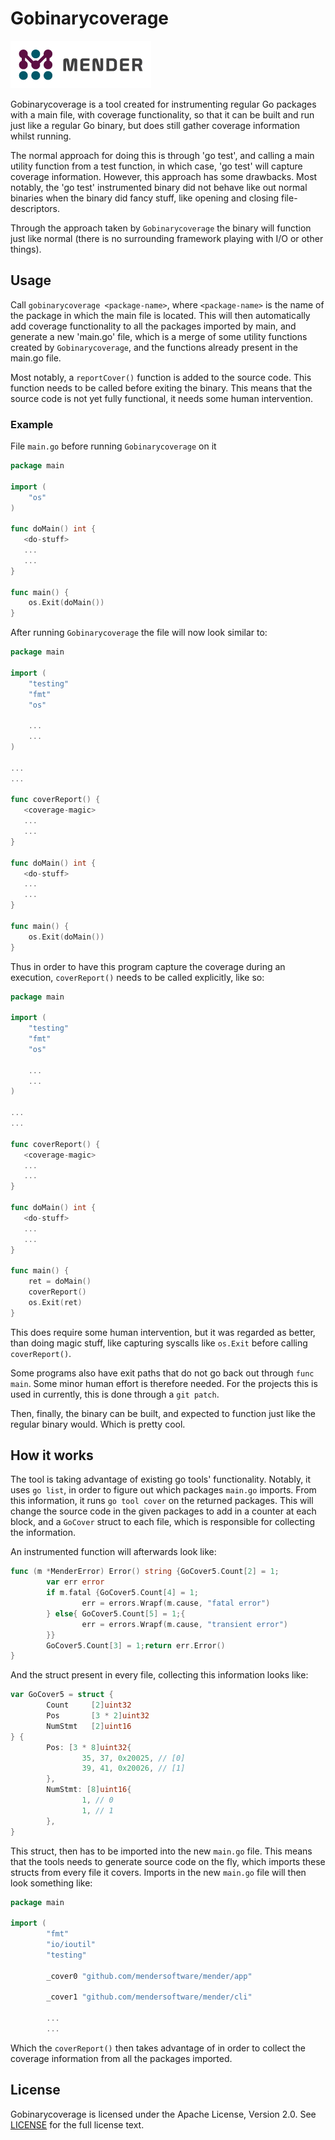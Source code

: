 Gobinarycoverage
==============================================

![Mender logo](resources/images/mender_logo.png)

Gobinarycoverage is a tool created for instrumenting regular Go packages with a
main file, with coverage functionality, so that it can be built and run just
like a regular Go binary, but does still gather coverage information whilst
running.

The normal approach for doing this is through 'go test', and calling a main
utility function from a test function, in which case, 'go test' will capture
coverage information. However, this approach has some drawbacks. Most notably,
the 'go test' instrumented binary did not behave like out normal binaries when
the binary did fancy stuff, like opening and closing file-descriptors.

Through the approach taken by `Gobinarycoverage` the binary will function just
like normal (there is no surrounding framework playing with I/O or other
things).


## Usage

Call `gobinarycoverage <package-name>`, where `<package-name>` is the name of
the package in which the main file is located. This will then automatically add
coverage functionality to all the packages imported by main, and generate a new
'main.go' file, which is a merge of some utility functions created by
`Gobinarycoverage`, and the functions already present in the main.go file.

Most notably, a `reportCover()` function is added to the source code. This
function needs to be called before exiting the binary. This means that the
source code is not yet fully functional, it needs some human intervention.

### Example

File `main.go` before running `Gobinarycoverage` on it
```go
package main

import (
    "os"
)

func doMain() int {
   <do-stuff>
   ...
   ...
}

func main() {
    os.Exit(doMain())
}
```

After running `Gobinarycoverage` the file will now look similar to:
```go
package main

import (
    "testing"
    "fmt"
    "os"
    
    ...
    ...
)

...
...

func coverReport() {
   <coverage-magic>
   ...
   ...
}

func doMain() int {
   <do-stuff>
   ...
   ...
}

func main() {
    os.Exit(doMain())
}

```

Thus in order to have this program capture the coverage during an execution,
`coverReport()` needs to be called explicitly, like so:

```go
package main

import (
    "testing"
    "fmt"
    "os"
    
    ...
    ...
)

...
...

func coverReport() {
   <coverage-magic>
   ...
   ...
}

func doMain() int {
   <do-stuff>
   ...
   ...
}

func main() {
    ret = doMain()
    coverReport()
    os.Exit(ret)
}

```

This does require some human intervention, but it was regarded as better, than
doing magic stuff, like capturing syscalls like `os.Exit` before calling
`coverReport()`.

Some programs also have exit paths that do not go back out through `func main`.
Some minor human effort is therefore needed. For the projects this is used in
currently, this is done through a `git patch`.

Then, finally, the binary can be built, and expected to function just like the
regular binary would. Which is pretty cool.

## How it works

The tool is taking advantage of existing go tools' functionality. Notably, it
uses `go list`, in order to figure out which packages `main.go` imports. From
this information, it runs `go tool cover` on the returned packages. This will
change the source code in the given packages to add in a counter at each block,
and a `GoCover` struct to each file, which is responsible for collecting the
information.

An instrumented function will afterwards look like:

```go
func (m *MenderError) Error() string {GoCover5.Count[2] = 1;
        var err error
        if m.fatal {GoCover5.Count[4] = 1;
                err = errors.Wrapf(m.cause, "fatal error")
        } else{ GoCover5.Count[5] = 1;{
                err = errors.Wrapf(m.cause, "transient error")
        }}
        GoCover5.Count[3] = 1;return err.Error()
}
```

And the struct present in every file, collecting this information looks like:

```go
var GoCover5 = struct {
        Count     [2]uint32
        Pos       [3 * 2]uint32
        NumStmt   [2]uint16
} {
        Pos: [3 * 8]uint32{
                35, 37, 0x20025, // [0]
                39, 41, 0x20026, // [1]
        },
        NumStmt: [8]uint16{
                1, // 0
                1, // 1
        },
}
```

This struct, then has to be imported into the new `main.go` file. This means
that the tools needs to generate source code on the fly, which imports these
structs from every file it covers. Imports in the new `main.go` file will then
look something like:

```go
package main

import (
        "fmt"
        "io/ioutil"
        "testing"

        _cover0 "github.com/mendersoftware/mender/app"

        _cover1 "github.com/mendersoftware/mender/cli"
        
        ...
        ...

```

Which the `coverReport()` then takes advantage of in order to collect the
coverage information from all the packages imported.

## License

Gobinarycoverage is licensed under the Apache License, Version 2.0. See
[LICENSE](https://github.com/mendersoftware/mender/blob/master/LICENSE) for the
full license text.
